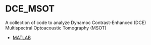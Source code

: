 # DCE_MSOT
A collection of code to analyze Dynamoc Contrast-Enhanced (DCE) Multispectral Optoacoustic Tomography (MSOT)

- [MATLAB](https://github.com/JCardenasRdz/DCE_MSOT/blob/master/MATLAB.MD)
